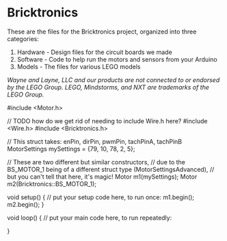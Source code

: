 Bricktronics
============

These are the files for the Bricktronics project, organized into three categories:

1. Hardware - Design files for the circuit boards we made
2. Software - Code to help run the motors and sensors from your Arduino
3. Models - The files for various LEGO models


_Wayne and Layne, LLC and our products are not connected to or endorsed by the LEGO Group. LEGO, Mindstorms, and NXT are trademarks of the LEGO Group._

#include <Motor.h>

// TODO how do we get rid of needing to include Wire.h here?
#include <Wire.h>
#include <Bricktronics.h>

// This struct takes: enPin, dirPin, pwmPin, tachPinA, tachPinB
MotorSettings mySettings = {79, 10, 78, 2, 5};

// These are two different but similar constructors,
// due to the BS_MOTOR_1 being of a different struct type (MotorSettingsAdvanced),
// but you can't tell that here, it's magic!
Motor m1(mySettings);
Motor m2(Bricktronics::BS_MOTOR_1);

void setup() {
  // put your setup code here, to run once:
  m1.begin();
  m2.begin();
}

void loop() {
  // put your main code here, to run repeatedly:

}
